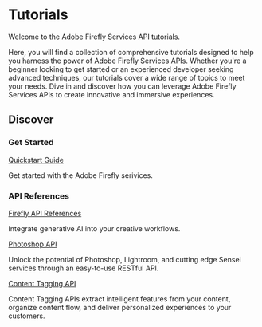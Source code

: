 # Tutorials

Welcome to the Adobe Firefly Services API tutorials.

Here, you will find a collection of comprehensive tutorials designed to help you harness the power of Adobe Firefly Services APIs. Whether you're a beginner looking to get started or an experienced developer seeking advanced techniques, our tutorials cover a wide range of topics to meet your needs. Dive in and discover how you can leverage Adobe Firefly Services APIs to create innovative and immersive experiences. 

## Discover

<DiscoverBlock width="100%" slots="heading, link, text"/>

### Get Started

[Quickstart Guide](../guides/get-started.md)

Get started with the Adobe Firefly serivices.

<DiscoverBlock slots="heading, link, text"/>

### API References

[Firefly API References](https://developer.adobe.com/firefly-api/)

Integrate generative AI into your creative workflows.

<DiscoverBlock slots="link, text"/>

[Photoshop API](https://developer.adobe.com/photoshop/photoshop-api-docs/)

Unlock the potential of Photoshop, Lightroom, and cutting edge Sensei services through an easy-to-use RESTful API.

<DiscoverBlock slots="link, text"/>

[Content Tagging API](https://experienceleague.adobe.com/docs/experience-platform/intelligent-services/content-commerce-ai/overview.html)

Content Tagging APIs extract intelligent features from your content, organize content flow, and deliver personalized experiences to your customers.
